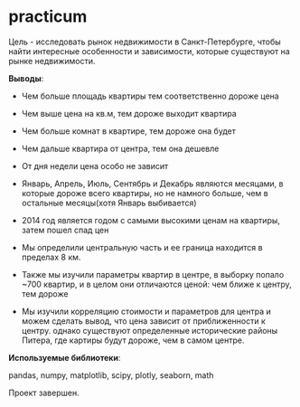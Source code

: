 # practicum
Цель - исследовать рынок недвижимости в Санкт-Петербурге, чтобы найти интересные особенности и зависимости, которые существуют на рынке недвижимости.

**Выводы**:

 - Чем больше площадь квартиры тем соответственно дороже цена
 
 - Чем выше цена на кв.м, тем дороже выходит квартира
 
 - Чем больше комнат в квартире, тем дороже она будет
 
 - Чем дальше квартира от центра, тем она дешевле
 - От дня недели цена особо не зависит
 
 - Январь, Апрель, Июль, Сентябрь и Декабрь являются месяцами, в которые дороже всего квартиры, но не намного больше, чем в остальные месяцы(хотя Январь выбивается)
 
 - 2014 год является годом с самыми высокими ценам на квартиры, затем пошел спад цен
 
 - Мы определили центральную часть и ее граница находится в пределах 8 км.
 
 - Также мы изучили параметры квартир в центре, в выборку попало ~700 квартир, и в целом они отличаются ценой: чем ближе к центру, тем дороже
 
 - Мы изучили корреляцию стоимости и параметров для центра и можем сделать вывод, что цена зависит от приближенности к центру. однако существуют определенные исторические районы Питера, где картиры будут дороже, чем в самом центре.
 
 **Используемые библиотеки**:
 
 pandas, numpy, matplotlib, scipy, plotly, seaborn, math
 
 Проект завершен.
